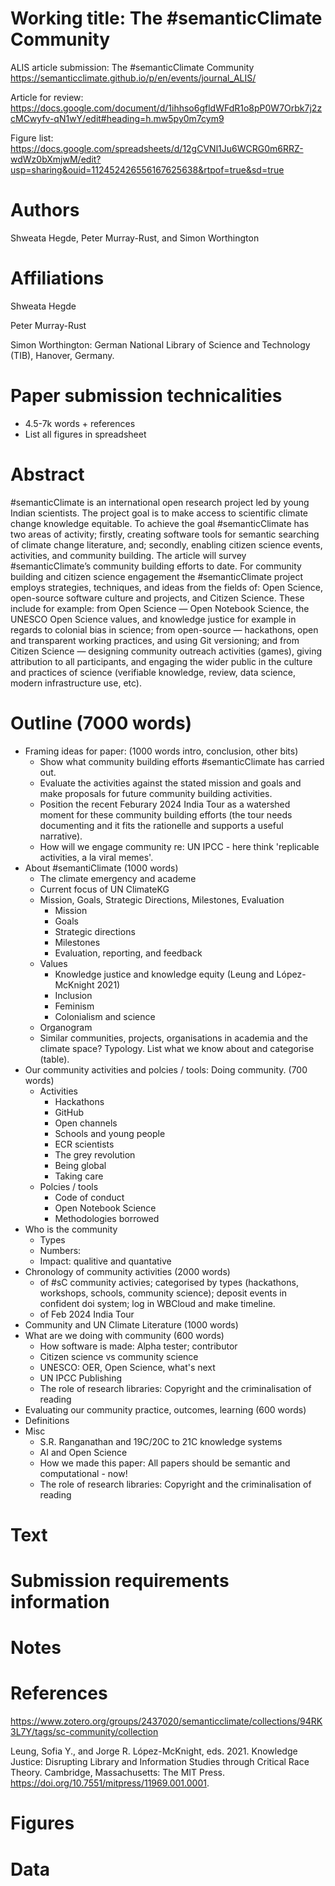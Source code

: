 # Working title: The #semanticClimate Community

ALIS article submission: The #semanticClimate Community https://semanticclimate.github.io/p/en/events/journal_ALIS/ 

Article for review: https://docs.google.com/document/d/1ihhso6gfldWFdR1o8pP0W7Orbk7j2zcMCwyfv-qN1wY/edit#heading=h.mw5py0m7cym9

Figure list: https://docs.google.com/spreadsheets/d/12gCVNl1Ju6WCRG0m6RRZ-wdWz0bXmjwM/edit?usp=sharing&ouid=112452426556167625638&rtpof=true&sd=true

# Authors

Shweata Hegde, Peter Murray-Rust, and Simon Worthington

# Affiliations

Shweata Hegde

Peter Murray-Rust

Simon Worthington: German National Library of Science and Technology (TIB), Hanover, Germany. 

# Paper submission technicalities

 - 4.5-7k words + references
 - List all figures in spreadsheet

# Abstract

#semanticClimate is an international open research project led by young Indian scientists. The project goal is to make access to scientific climate change knowledge equitable. To achieve the goal #semanticClimate has two areas of activity; firstly, creating software tools for semantic searching of climate change literature, and; secondly, enabling citizen science events, activities, and community building. The article will survey #semanticClimate’s community building efforts to date. For community building and citizen science engagement the #semanticClimate project employs strategies, techniques, and ideas from the fields of: Open Science, open-source software culture and projects, and Citizen Science. These include for example: from Open Science — Open Notebook Science, the UNESCO Open Science values, and knowledge justice for example in regards to colonial bias in science; from open-source — hackathons, open and transparent working practices, and using Git versioning; and from Citizen Science — designing community outreach activities (games), giving attribution to all participants, and engaging the wider public in the culture and practices of science (verifiable knowledge, review, data science, modern infrastructure use, etc).

# Outline (7000 words)

- Framing ideas for paper: (1000 words intro, conclusion, other bits)
  - Show what community building efforts #semanticClimate has carried out.
  - Evaluate the activities against the stated mission and goals and make proposals for future community building activities.
  - Position the recent Feburary 2024 India Tour as a watershed moment for these community building efforts (the tour needs documenting and it fits the rationelle and supports a useful narrative).
  - How will we engage community re: UN IPCC - here think 'replicable activities, a la viral memes'.
- About #semantiClimate (1000 words)
  - The climate emergency and academe
  - Current focus of UN ClimateKG
  - Mission, Goals, Strategic Directions, Milestones, Evaluation
    - Mission
    - Goals
    - Strategic directions
    - Milestones
    - Evaluation, reporting, and feedback
  - Values
    - Knowledge justice and knowledge equity (Leung and López-McKnight 2021)
    - Inclusion
    - Feminism
    - Colonialism and science
  - Organogram
  - Similar communities, projects, organisations in academia and the climate space? Typology. List what we know about and categorise (table).
- Our community activities and polcies / tools: Doing community. (700 words)
  - Activities
    -  Hackathons
    -  GitHub
    -  Open channels
    -  Schools and young people
    -  ECR scientists
    -  The grey revolution
    -  Being global
    -  Taking care
  -  Polcies / tools
     -  Code of conduct
     -  Open Notebook Science
     -  Methodologies borrowed
- Who is the community
  - Types
  - Numbers:
  - Impact: qualitive and quantative
- Chronology of community activities (2000 words)
  - of #sC community activies; categorised by types (hackathons, workshops, schools, community science); deposit events in confident doi system; log in WBCloud and make timeline.
  - of Feb 2024 India Tour
- Community and UN Climate Literature  (1000 words)
- What are we doing with community (600 words)
  - How software is made: Alpha tester; contributor
  - Citizen science vs community science
  - UNESCO: OER, Open Science, what's next
  - UN IPCC Publishing 
  - The role of research libraries: Copyright and the criminalisation of reading
- Evaluating our community practice, outcomes, learning (600 words)
- Definitions
- Misc
  - S.R. Ranganathan and 19C/20C to 21C knowledge systems
  - AI and Open Science
  - How we made this paper: All papers should be semantic and computational - now!
  - The role of research libraries: Copyright and the criminalisation of reading

# Text

# Submission requirements information

# Notes

# References

https://www.zotero.org/groups/2437020/semanticclimate/collections/94RK3L7Y/tags/sc-community/collection

Leung, Sofia Y., and Jorge R. López-McKnight, eds. 2021. Knowledge Justice: Disrupting Library and Information Studies through Critical Race Theory. Cambridge, Massachusetts: The MIT Press. https://doi.org/10.7551/mitpress/11969.001.0001.

# Figures

# Data




